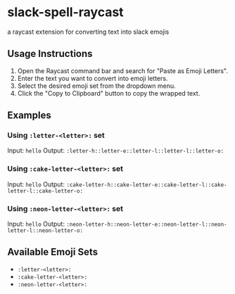 # slack-spell-raycast
a raycast extension for converting text into slack emojis 

## Usage Instructions

1. Open the Raycast command bar and search for "Paste as Emoji Letters".
2. Enter the text you want to convert into emoji letters.
3. Select the desired emoji set from the dropdown menu.
4. Click the "Copy to Clipboard" button to copy the wrapped text.

## Examples

### Using `:letter-<letter>:` set
Input: `hello`
Output: `:letter-h::letter-e::letter-l::letter-l::letter-o:`

### Using `:cake-letter-<letter>:` set
Input: `hello`
Output: `:cake-letter-h::cake-letter-e::cake-letter-l::cake-letter-l::cake-letter-o:`

### Using `:neon-letter-<letter>:` set
Input: `hello`
Output: `:neon-letter-h::neon-letter-e::neon-letter-l::neon-letter-l::neon-letter-o:`

## Available Emoji Sets

- `:letter-<letter>:`
- `:cake-letter-<letter>:`
- `:neon-letter-<letter>:`
